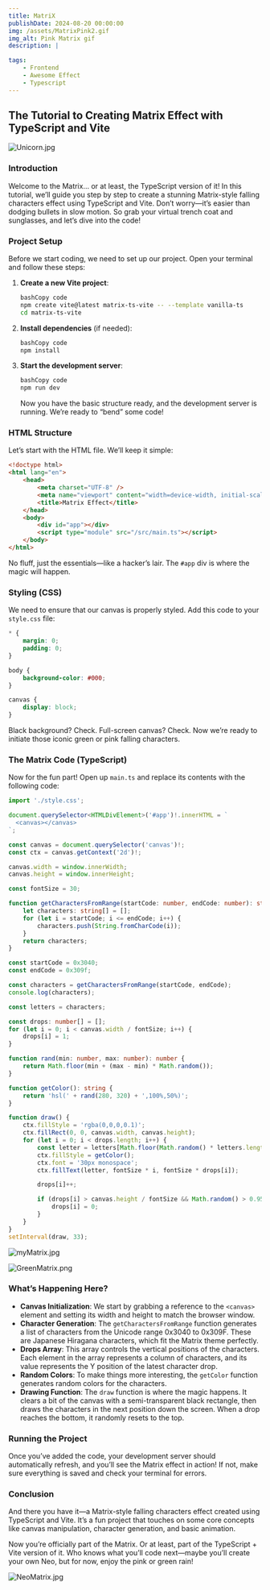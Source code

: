 ```yaml
---
title: MatriX
publishDate: 2024-08-20 00:00:00
img: /assets/MatrixPink2.gif
img_alt: Pink Matrix gif
description: |

tags:
    - Frontend
    - Awesome Effect
    - Typescript
---
```


## The Tutorial to Creating Matrix Effect with TypeScript and Vite

![Unicorn.jpg](../../assets/Unicorn.jpg)

### Introduction

Welcome to the Matrix... or at least, the TypeScript version of it! In this tutorial, we’ll guide you step by step to create a stunning Matrix-style falling characters effect using TypeScript and Vite. Don’t worry—it’s easier than dodging bullets in slow motion. So grab your virtual trench coat and sunglasses, and let’s dive into the code!

### Project Setup

Before we start coding, we need to set up our project. Open your terminal and follow these steps:

1. **Create a new Vite project**:

    ```bash
    bashCopy code
    npm create vite@latest matrix-ts-vite -- --template vanilla-ts
    cd matrix-ts-vite

    ```

2. **Install dependencies** (if needed):

    ```bash
    bashCopy code
    npm install

    ```

3. **Start the development server**:

    ```bash
    bashCopy code
    npm run dev

    ```

    Now you have the basic structure ready, and the development server is running. We’re ready to “bend” some code!

### HTML Structure

Let’s start with the HTML file. We’ll keep it simple:

```html
<!doctype html>
<html lang="en">
    <head>
        <meta charset="UTF-8" />
        <meta name="viewport" content="width=device-width, initial-scale=1.0" />
        <title>Matrix Effect</title>
    </head>
    <body>
        <div id="app"></div>
        <script type="module" src="/src/main.ts"></script>
    </body>
</html>
```

No fluff, just the essentials—like a hacker’s lair. The `#app` div is where the magic will happen.

### Styling (CSS)

We need to ensure that our canvas is properly styled. Add this code to your `style.css` file:

```css
* {
    margin: 0;
    padding: 0;
}

body {
    background-color: #000;
}

canvas {
    display: block;
}
```

Black background? Check. Full-screen canvas? Check. Now we’re ready to initiate those iconic green or pink falling characters.

### The Matrix Code (TypeScript)

Now for the fun part! Open up `main.ts` and replace its contents with the following code:

```ts
import './style.css';

document.querySelector<HTMLDivElement>('#app')!.innerHTML = `
  <canvas></canvas>
`;

const canvas = document.querySelector('canvas')!;
const ctx = canvas.getContext('2d')!;

canvas.width = window.innerWidth;
canvas.height = window.innerHeight;

const fontSize = 30;

function getCharactersFromRange(startCode: number, endCode: number): string[] {
    let characters: string[] = [];
    for (let i = startCode; i <= endCode; i++) {
        characters.push(String.fromCharCode(i));
    }
    return characters;
}

const startCode = 0x3040;
const endCode = 0x309f;

const characters = getCharactersFromRange(startCode, endCode);
console.log(characters);

const letters = characters;

const drops: number[] = [];
for (let i = 0; i < canvas.width / fontSize; i++) {
    drops[i] = 1;
}

function rand(min: number, max: number): number {
    return Math.floor(min + (max - min) * Math.random());
}

function getColor(): string {
    return 'hsl(' + rand(280, 320) + ',100%,50%)';
}

function draw() {
    ctx.fillStyle = 'rgba(0,0,0,0.1)';
    ctx.fillRect(0, 0, canvas.width, canvas.height);
    for (let i = 0; i < drops.length; i++) {
        const letter = letters[Math.floor(Math.random() * letters.length)];
        ctx.fillStyle = getColor();
        ctx.font = '30px monospace';
        ctx.fillText(letter, fontSize * i, fontSize * drops[i]);

        drops[i]++;

        if (drops[i] > canvas.height / fontSize && Math.random() > 0.95) {
            drops[i] = 0;
        }
    }
}
setInterval(draw, 33);
```

![myMatrix.jpg](../../assets/myMatrix.jpg)

![GreenMatrix.png](../../assets/GreenMatrix.png)

### What’s Happening Here?

-   **Canvas Initialization**: We start by grabbing a reference to the `<canvas>` element and setting its width and height to match the browser window.
-   **Character Generation**: The `getCharactersFromRange` function generates a list of characters from the Unicode range 0x3040 to 0x309F. These are Japanese Hiragana characters, which fit the Matrix theme perfectly.
-   **Drops Array**: This array controls the vertical positions of the characters. Each element in the array represents a column of characters, and its value represents the Y position of the latest character drop.
-   **Random Colors**: To make things more interesting, the `getColor` function generates random colors for the characters.
-   **Drawing Function**: The `draw` function is where the magic happens. It clears a bit of the canvas with a semi-transparent black rectangle, then draws the characters in the next position down the screen. When a drop reaches the bottom, it randomly resets to the top.

### Running the Project

Once you’ve added the code, your development server should automatically refresh, and you’ll see the Matrix effect in action! If not, make sure everything is saved and check your terminal for errors.

### Conclusion

And there you have it—a Matrix-style falling characters effect created using TypeScript and Vite. It’s a fun project that touches on some core concepts like canvas manipulation, character generation, and basic animation.

Now you’re officially part of the Matrix. Or at least, part of the TypeScript + Vite version of it. Who knows what you’ll code next—maybe you’ll create your own Neo, but for now, enjoy the pink or green rain!

![NeoMatrix.jpg](../../assets/NeoMatrix.jpg)
